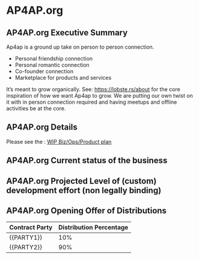 
# AP4AP.org

## AP4AP.org Executive Summary

Ap4ap is a ground up take on person to person connection. 

- Personal friendship connection 
- Personal romantic connection 
- Co-founder connection 
- Marketplace for products and services 

It’s meant to grow organically. See: https://lobste.rs/about for the core inspiration of how we want Ap4ap to grow. We are putting our own twist on it with in person connection required and having meetups and offline activities be at the core.  

## AP4AP.org Details

 Please see the : [WIP Biz/Ops/Product plan](https://git.knownelement.com/Ap4Ap.org/Ap4Ap.org-bizopprodplan)

## AP4AP.org Current status of the business

## AP4AP.org Projected Level of (custom) development effort (non legally binding)

## AP4AP.org Opening Offer of Distributions

| Contract Party | Distribution Percentage |
|----------------|-------------------------|
| {{PARTY1}}     | 10%                     |
| {{PARTY2}}     | 90%                     |
